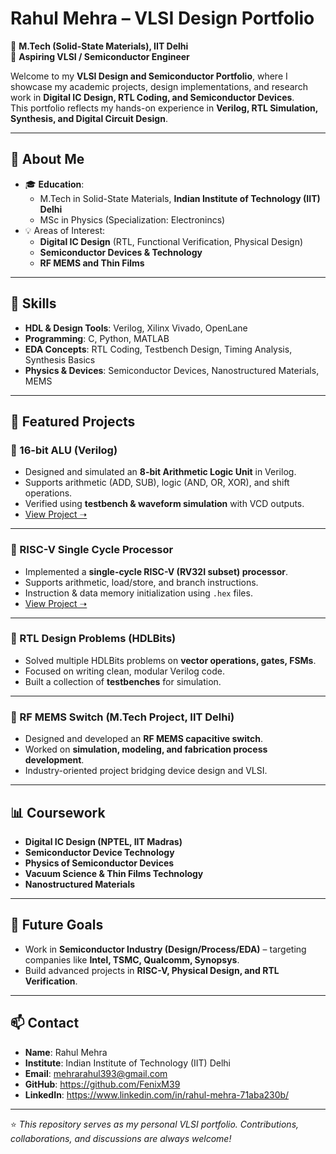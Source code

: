 # Rahul Mehra – VLSI Design Portfolio

📍 **M.Tech (Solid-State Materials), IIT Delhi**  
🎯 **Aspiring VLSI / Semiconductor Engineer**  

Welcome to my **VLSI Design and Semiconductor Portfolio**, where I showcase my academic projects, design implementations, and research work in **Digital IC Design, RTL Coding, and Semiconductor Devices**.  
This portfolio reflects my hands-on experience in **Verilog, RTL Simulation, Synthesis, and Digital Circuit Design**.

---

## 🏫 About Me

- 🎓 **Education**:  
  - M.Tech in Solid-State Materials, **Indian Institute of Technology (IIT) Delhi**  
  - MSc in Physics (Specialization: Electronincs)  
- 💡 Areas of Interest:  
  - **Digital IC Design** (RTL, Functional Verification, Physical Design)  
  - **Semiconductor Devices & Technology**  
  - **RF MEMS and Thin Films**  

---

## 🔑 Skills

- **HDL & Design Tools**: Verilog, Xilinx Vivado, OpenLane
- **Programming**: C, Python, MATLAB  
- **EDA Concepts**: RTL Coding, Testbench Design, Timing Analysis, Synthesis Basics  
- **Physics & Devices**: Semiconductor Devices, Nanostructured Materials, MEMS  

---

## 📂 Featured Projects

### 🔹 16-bit ALU (Verilog)
- Designed and simulated an **8-bit Arithmetic Logic Unit** in Verilog.  
- Supports arithmetic (ADD, SUB), logic (AND, OR, XOR), and shift operations.  
- Verified using **testbench & waveform simulation** with VCD outputs.  
- [View Project ➝](./alu-8bit)

---

### 🔹 RISC-V Single Cycle Processor
- Implemented a **single-cycle RISC-V (RV32I subset) processor**.  
- Supports arithmetic, load/store, and branch instructions.  
- Instruction & data memory initialization using `.hex` files.  
- [View Project ➝](./riscv-single-cycle)

---

### 🔹 RTL Design Problems (HDLBits)
- Solved multiple HDLBits problems on **vector operations, gates, FSMs**.  
- Focused on writing clean, modular Verilog code.  
- Built a collection of **testbenches** for simulation.  

---

### 🔹 RF MEMS Switch (M.Tech Project, IIT Delhi)
- Designed and developed an **RF MEMS capacitive switch**.  
- Worked on **simulation, modeling, and fabrication process development**.  
- Industry-oriented project bridging device design and VLSI.  

---

## 📊 Coursework

- **Digital IC Design (NPTEL, IIT Madras)**  
- **Semiconductor Device Technology**  
- **Physics of Semiconductor Devices**  
- **Vacuum Science & Thin Films Technology**  
- **Nanostructured Materials**  

---

## 🚀 Future Goals

- Work in **Semiconductor Industry (Design/Process/EDA)** – targeting companies like **Intel, TSMC, Qualcomm, Synopsys**.  
- Build advanced projects in **RISC-V, Physical Design, and RTL Verification**.  

---

## 📫 Contact

- **Name**: Rahul Mehra  
- **Institute**: Indian Institute of Technology (IIT) Delhi  
- **Email**: mehrarahul393@gmail.com
- **GitHub**: https://github.com/FenixM39
- **LinkedIn**: https://www.linkedin.com/in/rahul-mehra-71aba230b/
---

⭐ *This repository serves as my personal VLSI portfolio. Contributions, collaborations, and discussions are always welcome!*  
